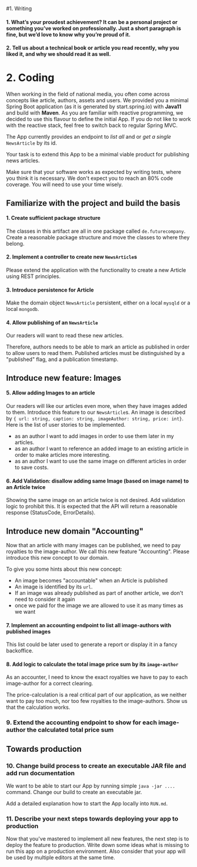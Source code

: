 #1. Writing

#### 1. What’s your proudest achievement? It can be a personal project or something you’ve worked on professionally. Just a short paragraph is fine, but we’d love to know why you’re proud of it.
#### 2. Tell us about a technical book or article you read recently, why you liked it, and why we should read it as well.

# 2. Coding

When working in the field of national media, you often come across concepts like article, authors, assets and users.
We provided you a minimal Spring Boot application (as it is generated by start.spring.io) with **Java11** and build with **Maven**.
As you are familiar with reactive programming, we decided to use this flavour to define the initial App. If you do not like to work with the reactive stack,
feel free to switch back to regular Spring MVC.

The App currently provides an endpoint to *list all* and or *get a single* `NewsArticle` by its id.

Your task is to extend this App to be a minimal viable product for publishing news articles. 

Make sure that your software works as expected by writing tests, where you think it is necessary.
We don't expect you to reach an 80% code coverage. You will need to use your time wisely.

## Familiarize with the project and build the basis
#### 1. Create sufficient package structure

The classes in this artifact are all in one package called `de.futurecompany`. Create a reasonable package structure and move the classes to where they belong.

#### 2. Implement a controller to create new `NewsArticle`s

Please extend the application with the functionality to create a new Article using REST principles.

#### 3. Introduce persistence for Article

Make the domain object `NewsArticle` persistent, either on a local `mysqld` or a local `mongodb`.

#### 4. Allow publishing of an `NewsArticle`

Our readers will want to read these new articles.

Therefore, authors needs to be able to mark an article as published in order to allow users to read them. 
Published articles must be distinguished by a "published" flag, and a publication timestamp.

## Introduce new feature: Images
#### 5. Allow adding Images to an article

Our readers will like our articles even more, when they have images added to them. Introduce this feature to our `NewsArticle`s.
An image is described by `{ url: string, caption: string, imageAuthor: string, price: int}`. Here is the list of user stories to be implemented.

* as an author I want to add images in order to use them later in my articles.
* as an author I want to reference an added image to an existing article in order to make articles more interesting.
* as an author I want to use the same image on different articles in order to save costs.

#### 6. Add Validation: disallow adding same Image (based on image name) to an Article twice

Showing the same image on an article twice is not desired. Add validation logic to prohibit this.
It is expected that the API will return a reasonable response (StatusCode, ErrorDetails).

## Introduce new domain "Accounting"

Now that an article with many images can be published, we need to pay royalties to the image-author.
We call this new feature "Accounting". Please introduce this new concept to our domain.

To give you some hints about this new concept:
* An image becomes "accountable" when an Article is published
* An image is identified by its `url`.
* If an image was already published as part of another article, we don't need to consider it again
* once we paid for the image we are allowed to use it as many times as we want

#### 7. Implement an accounting endpoint to list all image-authors with published images

This list could be later used to generate a report or display it in a fancy backoffice.

#### 8. Add logic to calculate the total image price sum by its `image-author`

As an accounter, I need to know the exact royalties we have to pay to each image-author for a correct clearing.

The price-calculation is a real critical part of our application, as we neither want to pay too much, nor too few royalties to the image-authors. 
Show us that the calculation works.

### 9. Extend the accounting endpoint to show for each image-author the calculated total price sum

## Towards production

### 10. Change build process to create an executable JAR file and add run documentation

We want to be able to start our App by running simple `java -jar ....` command. Change our build to create an executable jar.

Add a detailed explanation how to start the App locally into `RUN.md`.

### 11. Describe your next steps towards deploying your app to production

Now that you've mastered to implement all new features, the next step is to deploy the feature to production. Write down some ideas
what is missing to run this app on a production environment. Also consider that your app will be used by multiple editors at the same time.

